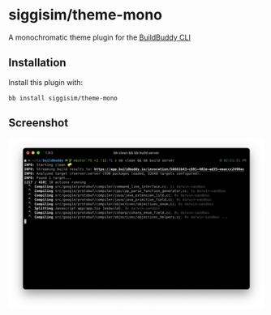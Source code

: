 # siggisim/theme-mono

A monochromatic theme plugin for the [BuildBuddy CLI](https://buildbuddy.io/cli)

## Installation

Install this plugin with:

```
bb install siggisim/theme-mono
```

## Screenshot

![Screenshot](screenshot.png)
